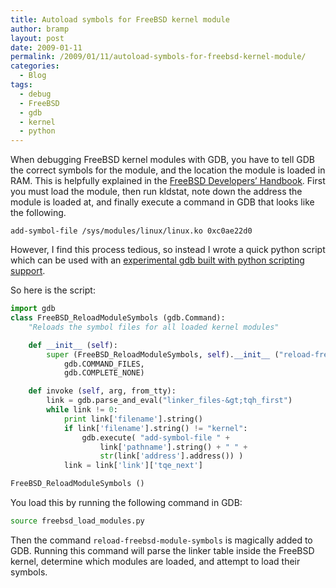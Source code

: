 ```yaml
---
title: Autoload symbols for FreeBSD kernel module
author: bramp
layout: post
date: 2009-01-11
permalink: /2009/01/11/autoload-symbols-for-freebsd-kernel-module/
categories:
  - Blog
tags:
  - debug
  - FreeBSD
  - gdb
  - kernel
  - python
---
```

When debugging FreeBSD kernel modules with GDB, you have to tell GDB the correct symbols for the module, and the location the module is loaded in RAM. This is helpfully explained in the [FreeBSD Developers&#8217; Handbook][1]. First you must load the module, then run kldstat, note down the address the module is loaded at, and finally execute a command in GDB that looks like the following.

```
add-symbol-file /sys/modules/linux/linux.ko 0xc0ae22d0
```

However, I find this process tedious, so instead I wrote a quick python script which can be used with an [experimental gdb built with python scripting support][2].

So here is the script:

```python
import gdb
class FreeBSD_ReloadModuleSymbols (gdb.Command):
	"Reloads the symbol files for all loaded kernel modules"

	def __init__ (self):
		super (FreeBSD_ReloadModuleSymbols, self).__init__ ("reload-freebsd-module-symbols",
			gdb.COMMAND_FILES,
			gdb.COMPLETE_NONE)

	def invoke (self, arg, from_tty):
		link = gdb.parse_and_eval("linker_files-&gt;tqh_first")
		while link != 0:
			print link['filename'].string()
			if link['filename'].string() != "kernel":
				gdb.execute( "add-symbol-file " + 
					link['pathname'].string() + " " +  
					str(link['address'].address()) )
			link = link['link']['tqe_next']

FreeBSD_ReloadModuleSymbols ()
```

You load this by running the following command in GDB:

```bash
source freebsd_load_modules.py
```

Then the command `reload-freebsd-module-symbols` is magically added to GDB. Running this command will parse the linker table inside the FreeBSD kernel, determine which modules are loaded, and attempt to load their symbols.

 [1]: http://www.freebsd.org/doc/en/books/developers-handbook/kerneldebug-kld.html
 [2]: http://sourceware.org/gdb/wiki/PythonGdb
